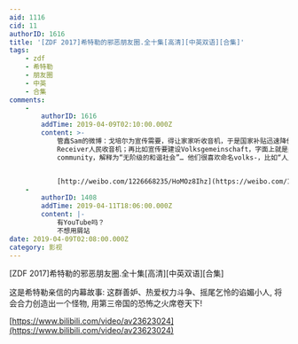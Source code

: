 ```yaml
---
aid: 1116
cid: 11
authorID: 1616
title: '[ZDF 2017]希特勒的邪恶朋友圈.全十集[高清][中英双语][合集]'
tags:
    - zdf
    - 希特勒
    - 朋友圈
    - 中英
    - 合集
comments:
    -
        authorID: 1616
        addTime: 2019-04-09T02:10:00.000Z
        content: >-
            管鑫Sam的微博：戈培尔为宣传需要，得让家家听收音机，于是国家补贴迅速降价生产，起名Volksempfänger，字面是People's
            Receiver人民收音机；再比如宣传要建设Volksgemeinschaft，字面上就是people‘s
            community，解释为“无阶级的和谐社会”… 他们很喜欢命名volks-，比如“人民汽车”什么的


            [http://weibo.com/1226668235/HoMOz8Ihz](https://weibo.com/1226668235/HoMOz8Ihz)
    -
        authorID: 1408
        addTime: 2019-04-11T18:06:00.000Z
        content: |-
            有YouTube吗？  
            不想用屑站
date: 2019-04-09T02:08:00.000Z
category: 影视
---
```


\[ZDF 2017\]希特勒的邪恶朋友圈.全十集\[高清\]\[中英双语\]\[合集\]

这是希特勒亲信的内幕故事: 这群善妒、热爱权力斗争、摇尾乞怜的谄媚小人, 将会合力创造出一个怪物, 用第三帝国的恐怖之火席卷天下!

[https://www.bilibili.com/video/av23623024](https://www.bilibili.com/video/av23623024)
